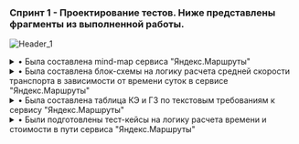 ### Спринт 1 - Проектирование тестов. Ниже представлены фрагменты из выполненной работы.
![Header_1](https://github.com/Alexander-Lyapunov/QA_Yandex_Practicum/assets/161708605/6a1fa4dd-74f2-4872-844f-79c4b5308245)

<details>  
<summary> • Была составлена mind-map сервиса "Яндекс.Маршруты" </summary> 
  
![Sprint 1](https://github.com/Alexander-Lyapunov/QA_Yandex_Practicum/assets/161708605/fd530c2f-b1e6-416f-9193-c794f7bdbae0)
Mind-map в хорошем рзрешении доступна по [ссылке](https://miro.com/app/board/uXjVNIdX9UA=/?share_link_id=995095319234)
</details>
<details>
<summary> • Была составлена блок-схемы на логику расчета средней скорости транспорта в зависимости от времени суток в сервисе "Яндекс.Маршруты" </summary>
  
![Sprint 1 Blo](https://github.com/Alexander-Lyapunov/QA_Yandex_Practicum/assets/161708605/1c768a1f-5954-45c8-a06e-f48e476c194b)
</details>
<details>
<summary> • Была составлена таблица КЭ и ГЗ по текстовым требованиям к сервису "Яндекс.Маршруты" </summary> 
  
![GZ1](https://github.com/Alexander-Lyapunov/QA_Yandex_Practicum/assets/161708605/80115d81-e5da-4ecd-abfe-627171aed063)
![GZ2](https://github.com/Alexander-Lyapunov/QA_Yandex_Practicum/assets/161708605/61ffce70-df9b-4a9b-8268-2b3119ba97db)
</details>
<details>
<summary> • Были подготовлены тест-кейсы на логику расчета времени и стоимости в пути сервиса "Яндекс.Маршруты" </summary>
  
![Keys1](https://github.com/Alexander-Lyapunov/QA_Yandex_Practicum/assets/161708605/7f264f14-48dc-4723-8d66-a0fb86c018c6)
</details>
